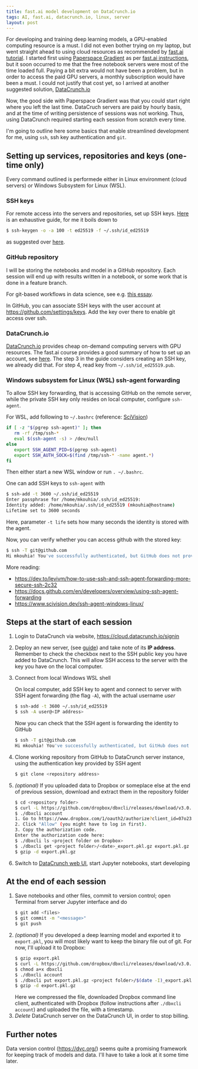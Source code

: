 ```yaml
---
title: fast.ai model development on DataCrunch.io
tags: AI, fast.ai, datacrunch.io, linux, server 
layout: post
---
```


For developing and training deep learning models, a GPU-enabled computing resource is a must.
I did not even bother trying on my laptop, but went straight ahead to using cloud resources as recommended by
[fast.ai tutorial](https://course.fast.ai/). I started first using [Paperspace Gradient](https://gradient.paperspace.com/)
as per [fast.ai instructions](https://course.fast.ai/start_gradient),
but it soon occurred to me that the free notebook servers were most of the time loaded full.
Paying a bit extra would not have been a problem, but in order to access the paid GPU servers, a monthly subscription would
have been a must. I could not justify that cost yet, so I arrived at another suggested solution, [DataCrunch.io](https://datacrunch.io/)

Now, the good side with Paperspace Gradient was that you could start right where you left the last time.
DataCruch servers are paid by hourly basis, and at the time of writing persistence of sessions was not working.
Thus, using DataCrunch required starting each session from scratch every time.

I'm going to outline here some basics that enable streamlined development for me, using `ssh`, ssh key authentication and `git`.

## Setting up services, repositories and keys (one-time only)

Every command outlined is performede either in Linux environment (cloud servers) or Windows Subsystem for Linux (WSL).

### SSH keys

For remote access into the servers and repositories, set up SSH keys. [Here](https://www.ssh.com/academy/ssh/keygen) is an exhaustive
guide, for me it boils down to
```sh
$ ssh-keygen -o -a 100 -t ed25519 -f ~/.ssh/id_ed25519
```
as suggested over [here](https://medium.com/risan/upgrade-your-ssh-key-to-ed25519-c6e8d60d3c54).

### GitHub repository

I will be storing the notebooks and model in a GitHub repository. Each session will end up with results written in a notebook,
or some work that is done in a feature branch. 

For git-based workflows in data science, see e.g. [this essay](https://ericmjl.github.io/essays-on-data-science/workflow/gitflow/).

In GitHub, you can associate SSH keys with the user account at https://github.com/settings/keys. Add the key over there to enable
git access over ssh.

### DataCrunch.io

[DataCrunch.io](https://datacrunch.io/) provides cheap on-demand computing servers with GPU resources.
The fast.ai course provides a good summary of how to set up an account, see [here](https://course.fast.ai/start_datacrunch).
The step 3 in the guide considers creating an SSH key, we already did that. For step 4, read key from `~/.ssh/id_ed25519.pub`.


### Windows subsystem for Linux (WSL) ssh-agent forwarding

To allow SSH key forwarding, that is accessing GitHub on the remote server, while the private SSH key only resides on local computer,
configure `ssh-agent`.

For WSL, add following to `~/.bashrc` (reference: [SciVision](https://www.scivision.dev/ssh-agent-windows-linux/)) 
```sh
if [ -z "$(pgrep ssh-agent)" ]; then
   rm -rf /tmp/ssh-*
   eval $(ssh-agent -s) > /dev/null
else
   export SSH_AGENT_PID=$(pgrep ssh-agent)
   export SSH_AUTH_SOCK=$(find /tmp/ssh-* -name agent.*)
fi
```

Then either start a new WSL window or run `. ~/.bashrc`.

One can add SSH keys to `ssh-agent` with
```sh
$ ssh-add -t 3600 ~/.ssh/id_ed25519
Enter passphrase for /home/mkouhia/.ssh/id_ed25519:
Identity added: /home/mkouhia/.ssh/id_ed25519 (mkouhia@hostname)
Lifetime set to 3600 seconds
```
Here, parameter `-t life` sets how many seconds the identity is stored with the agent.

Now, you can verify whether you can access github with the stored key:
```sh
$ ssh -T git@github.com
Hi mkouhia! You've successfully authenticated, but GitHub does not provide shell access.
```

More reading:
- https://dev.to/levivm/how-to-use-ssh-and-ssh-agent-forwarding-more-secure-ssh-2c32
- https://docs.github.com/en/developers/overview/using-ssh-agent-forwarding
- https://www.scivision.dev/ssh-agent-windows-linux/


## Steps at the start of each session

1. Login to DataCrunch via website, https://cloud.datacrunch.io/signin
2. Deploy an new server, (see [guide](https://cloud.datacrunch.io/dashboard/deploy-server)) and take note of its **IP address**.
   Remember to check the checkbox next to the SSH public key you have added to DataCrunch. This will allow SSH access to the server
   with the key you have on the local computer.
3. Connect from local Windows WSL shell

    On local computer, add SSH key to agent and connect to server with SSH agent forwarding (the flag `-A`), with the actual username _user_
    ```sh
    $ ssh-add -t 3600 ~/.ssh/id_ed25519
    $ ssh -A user@<IP address>
    ```
    Now you can check that the SSH agent is forwarding the identity to GitHub
    ```sh
    $ ssh -T git@github.com
    Hi mkouhia! You've successfully authenticated, but GitHub does not provide shell access.
    ```
4. Clone working repository from GitHub to DataCrunch server instance, using the authentication key provided by SSH agent
    ```sh
    $ git clone <repository address>
    ```
4. _(optional)_ If you uploaded data to Dropbox or someplace else at the end of previous session, download and extract them in the repository folder
   ```sh
   $ cd <repository folder>
   $ curl -L https://github.com/dropbox/dbxcli/releases/download/v3.0.0/dbxcli-linux-amd64 -o dbxcli
   $ ./dbxcli account
   1. Go to https://www.dropbox.com/1/oauth2/authorize?client_id=07o23gulcj8qi69&response_type=code&state=state
   2. Click "Allow" (you might have to log in first).
   3. Copy the authorization code.
   Enter the authorization code here:
   $ ./dbxcli ls <project folder on Dropbox>
   $ ./dbxcli get <project folder>/<date>_export.pkl.gz export.pkl.gz
   $ gzip -d export.pkl.gz
   ```
6. Switch to [DataCrunch web UI](https://cloud.datacrunch.io/dashboard/server-overview), start Jupyter notebooks, start developing

## At the end of each session

1. Save notebooks and other files, commit to version control; open Terminal from server Jupyter interface and do
    ```sh
    $ git add <files>
    $ git commit -m "<message>"
    $ git push
    ```
2. _(optional)_ If you developed a deep learning model and exported it to `export.pkl`, you will most likely want to keep the binary file out of git.
   For now, I'll upload it to Dropbox:
     ```sh
     $ gzip export.pkl
     $ curl -L https://github.com/dropbox/dbxcli/releases/download/v3.0.0/dbxcli-linux-amd64 -o dbxcli
     $ chmod a+x dbxcli
     $ ./dbxcli account
     $ ./dbxcli put export.pkl.gz <project folder>/$(date -I)_export.pkl.gz
     $ gzip -d export.pkl.gz
     ```
   Here we compressed the file, downloaded Dropbox command line client, authenticated with Dropbox (follow instructions after `./dbxcli account`)
   and uploaded the file, with a timestamp.
5. *Delete* DataCrunch server on the DataCrunch UI, in order to stop billing.


## Further notes
Data version control (https://dvc.org/) seems quite a promising framework for keeping track of models and data.
I'll have to take a look at it some time later.
